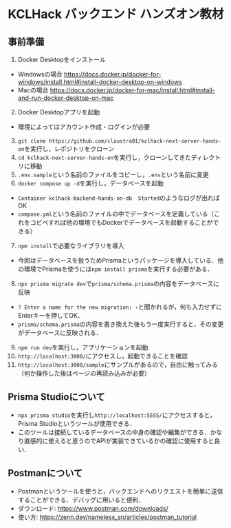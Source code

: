 # KCLHack バックエンド ハンズオン教材

## 事前準備
1. Docker Desktopをインストール
- Windowsの場合 https://docs.docker.jp/docker-for-windows/install.html#install-docker-desktop-on-windows
- Macの場合 https://docs.docker.jp/docker-for-mac/install.html#install-and-run-docker-desktop-on-mac
2. Docker Desktopアプリを起動
- 環境によってはアカウント作成・ログインが必要
3. `git clone https://github.com/claustra01/kclhack-next-server-hands-on`を実行し，レポジトリをクローン
4. `cd kclhack-next-server-hands-on`を実行し，クローンしてきたディレクトリに移動
5. `.env.sample`という名前のファイルをコピーし，`.env`という名前に変更
6. `docker compose up -d`を実行し，データベースを起動
- `Container kclhack-backend-hands-on-db  Started`のようなログが出ればOK
- `compose.yml`という名前のファイルの中でデータベースを定義している（これをコピペすれば他の環境でもDockerでデータベースを起動することができる）
7. `npm install`で必要なライブラリを導入
- 今回はデータベースを扱うためPrismaというパッケージを導入している．他の環境でPrismaを使うには`npm install prisma`を実行する必要がある．
8. `npx prisma migrate dev`で`prisma/schema.prisma`の内容をデータベースに反映
- `? Enter a name for the new migration: ›`と聞かれるが，何も入力せずにEnterキーを押してOK．
- `prisma/schema.prisma`の内容を書き換えた後もう一度実行すると，その変更がデータベースに反映される．
9. `npm run dev`を実行し，アプリケーションを起動
10. `http://localhost:3000/`にアクセスし，起動できることを確認
11. `http://localhost:3000/sample`にサンプルがあるので，自由に触ってみる（何か操作した後はページの再読み込みが必要）

## Prisma Studioについて
- `npx prisma studio`を実行し`http://localhost:5555/`にアクセスすると，Prisma Studioというツールが使用できる．
- このツールは接続しているデータベースの中身の確認や編集ができる．かなり直感的に使えると思うのでAPIが実装できているかの確認に使用すると良い．

## Postmanについて
- Postmanというツールを使うと，バックエンドへのリクエストを簡単に送信することができる．デバッグに用いると便利．
- ダウンロード: https://www.postman.com/downloads/
- 使い方: https://zenn.dev/nameless_sn/articles/postman_tutorial